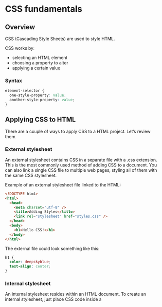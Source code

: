# CSS fundamentals

## Overview

CSS (Cascading Style Sheets) are used to style HTML.

CSS works by:

- selecting an HTML element
- choosing a property to alter
- applying a certain value

### Syntax

```css
element-selector {
  one-style-property: value;
  another-style-property: value;
}
```

## Applying CSS to HTML

There are a couple of ways to apply CSS to a HTML project. Let’s review them.

### External stylesheet

An external stylesheet contains CSS in a separate file with a .css extension. This is the most commonly used method of adding CSS to a document. You can also link a single CSS file to multiple web pages, styling all of them with the same CSS stylesheet.

Example of an external stylesheet file linked to the HTML:

```html
<!DOCTYPE html>
<html>
  <head>
    <meta charset="utf-8" />
    <title>Adding Styles</title>
    <link rel="stylesheet" href="styles.css" />
  </head>
  <body>
    <h1>Hello CSS!</h1>
  </body>
</html>
```

The external file could look something like this:

```css
h1 {
  color: deepskyblue;
  text-align: center;
}
```

### Internal stylesheet

An internal stylesheet resides within an HTML document. To create an internal stylesheet, just place CSS code inside a <style> element contained inside <head> element of the HTML.

Example of an internal stylesheet file linked to the HTML:

```html
<!DOCTYPE html>
<html>
  <head>
    <meta charset="utf-8" />
    <title>Adding Styles</title>
    <style>
      h1 {
        color: deepskyblue;
        text-align: center;
      }
    </style>
  </head>

  <body>
    <h1>Hello CSS!</h1>
  </body>
</html>
```

### Inline styles

Inline styles are CSS declarations that affect a single HTML element, contained within a style attribute.

Example of an inline style in an HTML document:

```html
<h1 style="color: deepskyblue; text-align: center;">Hello CSS!</h1>
```

Note: Inline styles take precedence over stylesheets, so a inline style will always prevail over any other.

### Invalid CSS

You might be wondering what happens if a browser encounters a CSS selector or declaration it doesn’t recognise?

If a browser is parsing your rules, and encounters a property or value that it doesn’t understand, it ignores it and moves on to the next declaration. It will do this if you have mistyped/misspelled a property or value, or if the property or value is just too new and the browser doesn’t yet support it. Similarly, if a browser encounters a selector that it doesn’t understand, it will just ignore the whole rule and move on to the next one.

For this reason, it’s a good idea to <a href="https://jigsaw.w3.org/css-validator/#validate_by_input">validate</a> your CSS. This way, you’ll know right away if something is wrong.

Tip: A browser’s developer tools can also highlight invalid property names or values.
